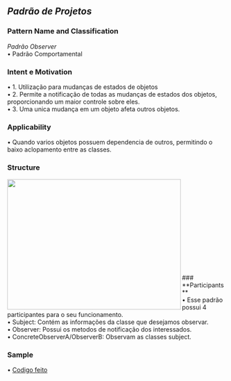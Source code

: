 ## *Padrão de Projetos* <br />
### **Pattern Name and Classification** <br />
*Padrão Observer* <br />
  •	Padrão Comportamental <br />

### **Intent e Motivation** <br />
  •	1. Utilização para mudanças de estados de objetos <br />
  •	2. Permite a notificação de todas as mudanças de estados dos objetos, proporcionando um maior controle sobre eles. <br />
  •	3. Uma unica mudança em um objeto afeta outros objetos. <br />

### **Applicability** <br />
  •	Quando varios objetos possuem dependencia de outros, permitindo o baixo aclopamento entre as classes.

### **Structure** <br />
<img align="left" width="400" height="300" src="https://upload.wikimedia.org/wikipedia/commons/8/8d/Observer.svg"> <br />

<br />
<br />
<br />
<br />
<br />
<br />
<br />
<br />
<br />
<br />
<br />
### **Participants** <br />
  • Esse padrão possui 4 participantes para o seu funcionamento. <br />
  • Subject: Contém as informações da classe que desejamos observar. <br />
  • Observer: Possui os metodos de notificação dos interessados. <br />
  • ConcreteObserverA/ObserverB: Observam as classes subject.


### **Sample**
  •	[Codigo feito](https://github.com/Gust2610/ProgramaaoAvancada/blob/Gust2610-patch-SG/Main.java)<br />

